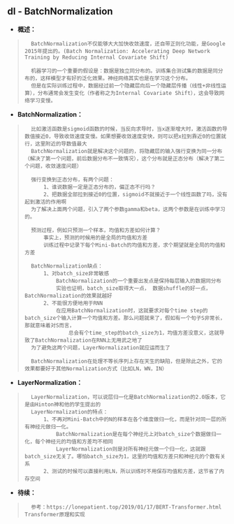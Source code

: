 ## dl - BatchNormalization
- **概述：**
>       BatchNormalization不仅能够大大加快收敛速度，还自带正则化功能，是Google 2015年提出的。(Batch Normalization: Accelerating Deep Network Training by Reducing Internal Covariate Shift)
>
>       机器学习的一个重要的假设是：数据是独立同分布的。训练集合测试集的数据是同分布的，这样模型才有好的泛化效果。神经网络其实也是在学习这个分布。
>       但是在实际训练过程中，数据经过前一个隐藏层向后一个隐藏层传播（线性+非线性运算），分布通常会发生变化（作者称之为Internal Covariate Shift），这会导致网络学习变慢。
>
>

- **BatchNormalization：**
>       比如激活函数是sigmoid函数的时候，当反向求导时，当x逐渐增大时，激活函数的导数值接近0，导致收敛速度变慢。如果想要收敛速度变快，则可以把x拉到靠近0的位置就行，这里附近的导数值最大
>       BatchNormalization就是解决这个问题的，将隐藏层的输入强行变换为同一分布（解决了第一个问题，前后数据分布不一致情况），这个分布就是正态分布（解决了第二个问题，收敛速度问题）
>
>       强行变换到正态分布，有两个问题：
>           1、谁说数据一定是正态分布的，偏正态不行吗？
>           2、把数据全部拉到接近0的位置，sigmoid不就接近于一个线性函数了吗，没有起到激活的作用啊
>       为了解决上面两个问题，引入了两个参数gamma和beta，这两个参数是在训练中学习的。
>      
>       预测过程，例如只预测一个样本，均值和方差如何计算？
>           事实上，预测的时候用的是全局的均值和方差
>           训练过程中记录下每个Mini-Batch的均值和方差，求个期望就是全局的均值和方差
>           
>       BatchNormalization缺点：
>           1、对batch_size非常敏感
>               BatchNormalization的一个重要出发点是保持每层输入的数据同分布
>               实验也证明，batch_size取得大一点， 数据shuffle的好一点，BatchNormalization的效果就越好
>           2、不能很方便地用于RNN
>               在应用BatchNormalization时，这就要求对每个time step的batch_size个输入计算一个均值和方差。那么问题就来了，假如有一个句子S非常长，那就意味着对S而言，
>                   总会有个time_step的batch_size为1，均值方差没意义，这就导致了BatchNormalization在RNN上无用武之地了
>       为了避免这两个问题，LayerNormalization就应运而生了
>           
>       BatchNormalization在处理不等长序列上存在天生的缺陷，但是除此之外，它的效果都要好于其他Normalization方式（比如LN，WN，IN）
>           
>

- **LayerNormalization：**
>       LayerNormalization，可以说层归一化是BatchNormalization的2.0版本，它是由Hinton神和他的学生提出的
>       LayerNormalization的特点：
>           1、不再对Mini-Batch中的N的样本在各个维度做归一化，而是针对同一层的所有神经元做归一化。
>               BatchNormalization是在每个神经元上对batch_size个数据做归一化，每个神经元的均值和方差均不相同
>               LayerNormalization则是对所有神经元做一个归一化，这就跟batch_size无关了。哪怕batch_size为1，这里的均值和方差只和神经元的个数有关系
>           2、测试的时候可以直接利用LN，所以训练时不用保存均值和方差，这节省了内存空间
>
>
>
>
>
>
>
>
>

- **待续：**
>       参考：https://lonepatient.top/2019/01/17/BERT-Transformer.html     Transformer原理和实现
>
>
>
>
>
>
>
>
>
>
>
>
>
>
>
>

